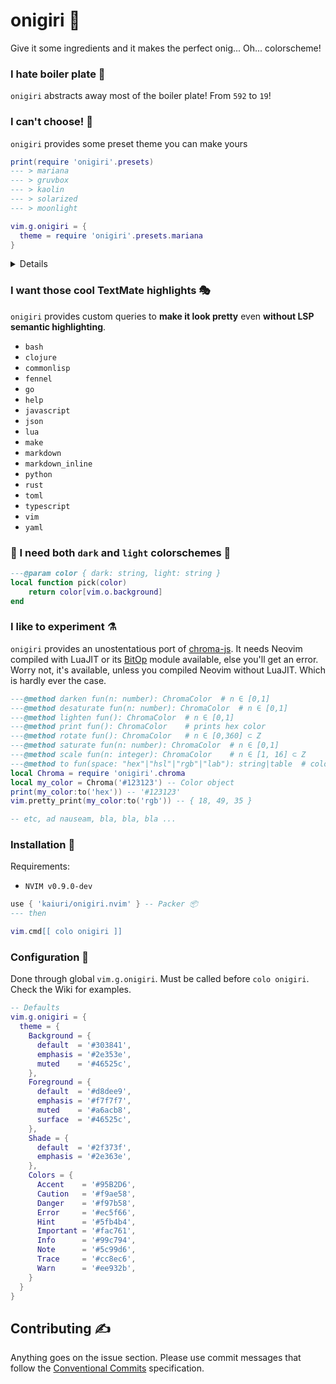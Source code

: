 # onigiri 🍚

Give it some ingredients and it makes the perfect onig... Oh... colorscheme!

### I hate boiler plate 🍳

`onigiri` abstracts away most of the boiler plate! From `592` to `19`!

### I can't choose! 🎨

`onigiri` provides some preset theme you can make yours

```lua
print(require 'onigiri'.presets)
--- > mariana
--- > gruvbox
--- > kaolin
--- > solarized
--- > moonlight

vim.g.onigiri = {
  theme = require 'onigiri'.presets.mariana
}
```

<details>

#### mariana

<img src="https://user-images.githubusercontent.com/19148108/204261202-bb691e2e-5b77-4c8a-a1f6-e1811b7248b1.png" width="60%">

#### gruvbox

<img src="https://user-images.githubusercontent.com/19148108/204261607-be667f73-13e6-41ea-be58-bbc6469853fa.png" width="60%">
 
#### kaolin

#### solarized

<img src="https://user-images.githubusercontent.com/19148108/204261315-6e1c2d32-a50a-4b9b-baed-b2c8886294cd.png" width="60%">

#### moonlight

<img src="https://user-images.githubusercontent.com/19148108/204261493-17b28b1e-8c17-47bc-8aba-e51a8bff9a68.png" width="60%">

</details>

### I want those cool TextMate highlights 🎭

`onigiri` provides custom queries to **make it look pretty** even **without LSP semantic highlighting**.

- `bash`
- `clojure`
- `commonlisp`
- `fennel`
- `go`
- `help`
- `javascript`
- `json`
- `lua`
- `make`
- `markdown`
- `markdown_inline`
- `python`
- `rust`
- `toml`
- `typescript`
- `vim`
- `yaml`

### 🌚 I need both `dark` and `light` colorschemes 🌝

```lua
---@param color { dark: string, light: string }
local function pick(color)
    return color[vim.o.background]
end
```

### I like to experiment ⚗️

`onigiri` provides an unostentatious port of [chroma-js](https://www.npmjs.com/package/chroma-js). It needs Neovim compiled with LuaJIT or its [BitOp](https://bitop.luajit.org/) module available, else you'll get an error. Worry not, it's available, unless you compiled Neovim without LuaJIT. Which is hardly ever the case.

```lua
---@method darken fun(n: number): ChromaColor  # n ∈ [0,1]
---@method desaturate fun(n: number): ChromaColor  # n ∈ [0,1]
---@method lighten fun(): ChromaColor  # n ∈ [0,1]
---@method print fun(): ChromaColor    # prints hex color
---@method rotate fun(): ChromaColor   # n ∈ [0,360] ⊂ Z
---@method saturate fun(n: number): ChromaColor  # n ∈ [0,1]
---@method scale fun(n: integer): ChromaColor    # n ∈ [1, 16] ⊂ Z
---@method to fun(space: "hex"|"hsl"|"rgb"|"lab"): string|table  # color value on `space`
local Chroma = require 'onigiri'.chroma
local my_color = Chroma('#123123') -- Color object
print(my_color:to('hex')) -- '#123123'
vim.pretty_print(my_color:to('rgb')) -- { 18, 49, 35 }

-- etc, ad nauseam, bla, bla, bla ...
```

### Installation 🔌

Requirements:

- `NVIM v0.9.0-dev`

```lua
use { 'kaiuri/onigiri.nvim' } -- Packer 📦
--- then

vim.cmd[[ colo onigiri ]]
```

### Configuration 🔧

Done through global `vim.g.onigiri`. Must be called before `colo onigiri`. Check the Wiki for examples.

```lua
-- Defaults
vim.g.onigiri = {
  theme = {
    Background = {
      default  = '#303841',
      emphasis = '#2e353e',
      muted    = '#46525c',
    },
    Foreground = {
      default  = '#d8dee9',
      emphasis = '#f7f7f7',
      muted    = '#a6acb8',
      surface  = '#46525c',
    },
    Shade = {
      default  = '#2f373f',
      emphasis = '#2e363e',
    },
    Colors = {
      Accent    = '#95B2D6',
      Caution   = '#f9ae58',
      Danger    = '#f97b58',
      Error     = '#ec5f66',
      Hint      = '#5fb4b4',
      Important = '#fac761',
      Info      = '#99c794',
      Note      = '#5c99d6',
      Trace     = '#cc8ec6',
      Warn      = '#ee932b',
    }
  }
}
```

## Contributing ✍️

Anything goes on the issue section. Please use commit messages that follow the [Conventional Commits](https://www.conventionalcommits.org/en/v1.0.0/) specification.
